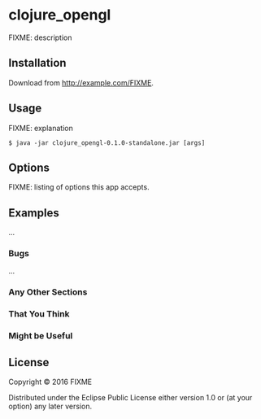 # clojure_opengl

FIXME: description

## Installation

Download from http://example.com/FIXME.

## Usage

FIXME: explanation

    $ java -jar clojure_opengl-0.1.0-standalone.jar [args]

## Options

FIXME: listing of options this app accepts.

## Examples

...

### Bugs

...

### Any Other Sections
### That You Think
### Might be Useful

## License

Copyright © 2016 FIXME

Distributed under the Eclipse Public License either version 1.0 or (at
your option) any later version.
